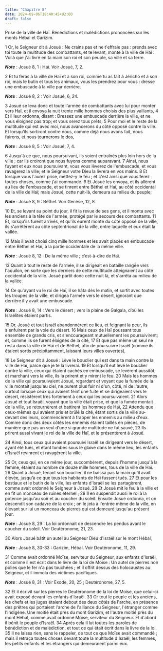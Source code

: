 ```yaml
---
title: "Chapitre 8"
date: 2024-09-06T18:40:45+02:00
draft: false
---
```



Prise de la ville de Haï.
Bénédictions et malédictions prononcées sur les monts Hébal et Garizim.


1 Or, le Seigneur dit à Josué : Ne crains pas et ne t'effraie pas : prends avec toi toute la multitude des combattants, et te levant, monte à la ville de Haï : Voilà que j'ai livré en ta main son roi et son peuple, sa ville et sa terre.

***Note*** :  Josué 8, 1 : Haï. Voir Josué, 7, 2.

2 Et tu feras à la ville de Haï et à son roi, comme tu as fait à Jéricho et à son roi, mais le butin et tous les animaux, vous les prendrez pour vous : dresse une embuscade à la ville par derrière.

***Note*** :  Josué 8, 2 : Voir Josué, 6, 24.


3 Josué se leva donc et toute l'armée de combattants avec lui pour monter vers Haï, et il envoya la nuit trente mille hommes choisis des plus vaillants, 4 Et il leur ordonna, disant : Dressez une embuscade derrière la ville, et ne vous éloignez pas trop; et vous serez tous prêts; 5 Pour moi et le reste de la multitude qui est avec moi, nous avancerons du côté opposé contre la ville. Et lorsqu'ils sortiront contre nous, comme déjà nous avons fait, nous fuirons, et nous tournerons le dos,

***Note*** :  Josué 8, 5 : Voir Josué, 7, 4.

6 Jusqu'à ce que, nous poursuivant, ils soient entraînés plus loin hors de la ville ; car ils croiront que nous fuyons comme auparavant. 7 Ainsi, nous fuyant et eux nous poursuivant, vous vous lèverez de l'embuscade, et vous ravagerez la ville; et le Seigneur votre Dieu la livrera en vos mains. 8 Et lorsque vous l'aurez prise, mettez-y le feu ; et c'est ainsi que vous ferez toutes choses, comme j'ai commandé. 9 Et Josué les envoya, et ils allèrent au lieu de l'embuscade, et se tinrent entre Béthel et Haï, au côté occidental de la ville de Haï; mais Josué, cette nuit-là, demeura au milieu du peuple;

***Note*** :  Josué 8, 9 : Béthel. Voir Genèse, 12, 8.


10 Et, se levant au point du jour, il fit la revue de ses gens, et il monta avec les anciens à la tête de l'armée, protégé par le secours des combattants. 11 Et, lorsqu'ils furent arrivés, et qu'ils eurent monté du côté opposé de la ville, ils s'arrêtèrent au côté septentrional de la ville, entre laquelle et eux était la vallée.

12 Mais il avait choisi cinq mille hommes et les avait placés en embuscade entre Béthel et Haï, à la partie occidentale de la même ville.

***Note*** :  Josué 8, 12 : De la même ville ; c’est-à-dire de Haï.

13 Quant à tout le reste de l'armée, il se dirigeait en bataille rangée vers l'aquilon, en sorte que les derniers de cette multitude atteignaient au côté occidental de la ville. Josué partit donc cette nuit là, et s'arrêta au milieu de la vallée.


14 Ce qu'ayant vu le roi de Haï, il se hâta dès le matin, et sortit avec toutes les troupes de la ville, et dirigea l'armée vers le désert, ignorant que derrière il y avait une embuscade.

***Note*** :  Josué 8, 14 : Vers le désert ; vers la plaine de Galgala, d’où les Israélites étaient partis.

15 Or, Josué et tout Israël abandonnèrent ce lieu, et feignant la peur, ils s'enfuirent par la voie du désert. 16 Mais ceux de Haï poussant tous ensemble de grands cris, et s'encourageant mutuellement les poursuivirent; et, comme ils se furent éloignés de la cité, 17 Et que pas même un seul ne resta dans la ville de Haï et de Béthel, afin de poursuivre Israël (comme ils étaient sortis précipitamment, laissant leurs villes ouvertes),


18 Le Seigneur dit à Josué : Lève le bouclier qui est dans ta main contre la ville de Haï, parce que je te la livrerai. 19 Et lorsqu'il eut levé le bouclier contre la ville, ceux qui étaient cachés en embuscade, se levèrent aussitôt, et marchant vers la ville, ils la prirent et y mirent le feu. 20 Mais les hommes de la ville qui poursuivaient Josué, regardant et voyant que la fumée de la ville montait jusqu'au ciel, ne purent plus fuir ni d'un, côté, ni de l'autre, surtout lorsque ceux qui avaient feint une fuite et se dirigeaient vers le désert, résistèrent très fortement à ceux qui les poursuivaient. 21 Alors Josué et tout Israël, voyant que la ville était prise, et que la fumée montait de la ville, se retournèrent et battirent les hommes de Haï, 22 Attendu que ceux-mêmes qui avaient pris et brûlé la cité, étant sortis de la ville au-devant des leurs, commencèrent à frapper les ennemis au milieu d'eux. Comme donc des deux côtés les ennemis étaient taillés en pièces, de manière que pas un seul d'une si grande
multitude ne fut sauvé, 23 Ils prirent aussi vivant le roi de la ville de Haï, et le présentèrent à Josué.


24 Ainsi, tous ceux qui avaient poursuivi Israël se dirigeant vers le désert, ayant été tués, et étant tombés sous le glaive dans le même lieu, les enfants d'Israël revinrent et ravagèrent la ville.


25 Or, ceux qui, en ce même jour, succombèrent, depuis l'homme jusqu'à la femme, étaient au nombre de douze mille hommes, tous de la ville de Haï. 26 Quant à Josué, tenant son bouclier, il ne baissa pas la main qu'il avait élevée, jusqu'à ce que tous les habitants de Haï fussent tués. 27 Et pour les bestiaux et le butin de la ville, les enfants d'Israël se les partagèrent, comme avait ordonné le Seigneur à Josué. 28 Et Josué mit le feu à la ville et en fit un monceau de ruines éternel ; 29 Il en suspendit aussi le roi à la potence jusqu'au soir et au coucher du soleil. Ensuite Josué ordonna, et on descendit son cadavre de la croix ; on le jeta à l'entrée même de la ville, en élevant sur lui un monceau de pierres qui est demeuré jusqu'au présent jour.

***Note*** :  Josué 8, 29 : La loi ordonnait de descendre les pendus avant le coucher du soleil. Voir Deutéronome, 21, 23.


30 Alors Josué bâtit un autel au Seigneur Dieu d'Israël sur le mont Hébal,

***Note*** :  Josué 8, 30-33 : Garizim, Hébal. Voir Deutéronome, 11, 29.

31 Comme avait ordonné Moïse, serviteur du Seigneur, aux enfants d'Israël, et comme il est écrit dans le livre de la loi de Moïse : Un autel de pierres non polies que le fer n'a pas touchées ; et il offrit dessus des holocaustes au Seigneur, et il immola des victimes pacifiques.

***Note*** :  Josué 8, 31 : Voir Exode, 20, 25 ; Deutéronome, 27, 5.

32 Et il écrivit sur les pierres le Deutéronome de la loi de Moïse, que celui-ci avait exposé devant les enfants d'Israël. 33 Or tout le peuple et les anciens, les chefs et les juges étaient debout des deux côtés de l'arche, en présence des prêtres qui portaient l'arche de l'alliance du Seigneur, l'étranger comme l'indigène. Une moitié était près du mont Garizim, et l'autre moitié près du mont Hébal, comme avait ordonné Moïse, serviteur du Seigneur. Et d'abord il bénit le peuple d'Israël. 34 Après cela il lut toutes les paroles de bénédiction et de malédiction, et tout ce qui était écrit dans le livre de la loi. 35 Il ne laissa rien, sans le rappeler, de tout ce que Moïse avait commandé ; mais il retraça toutes choses devant toute la multitude d'Israël, les femmes, les petits enfants et les étrangers qui demeuraient parmi eux.

